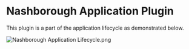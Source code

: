 # Nashborough Application Plugin #

This plugin is a part of the application lifecycle as demonstrated below.

![Nashborough Application Lifecycle.png](https://bitbucket.org/repo/xjezXM/images/1523192191-Nashborough%20Application%20Lifecycle.png)